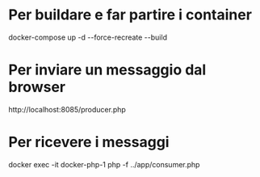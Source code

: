 # Per buildare e far partire i container

docker-compose up -d --force-recreate --build

# Per inviare un messaggio dal browser

http://localhost:8085/producer.php

# Per ricevere i messaggi

docker exec -it docker-php-1 php -f ../app/consumer.php